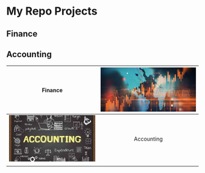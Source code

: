 # My Repo Projects
## Finance
## Accounting

|  Finance |  [![](https://raw.githubusercontent.com/ArtiBala14/Python-Practice/main/images/Finance.jpg)](https://raw.githubusercontent.com/ArtiBala14/Python-Practice/main/images/Finance.jpg) |
| :------------: | :------------: |
|  [![](https://raw.githubusercontent.com/ArtiBala14/Python-Practice/main/images/Accounting.jpg)](http://https://raw.githubusercontent.com/ArtiBala14/Python-Practice/main/images/Accounting.jpg) |Accounting   |
|   |   |
